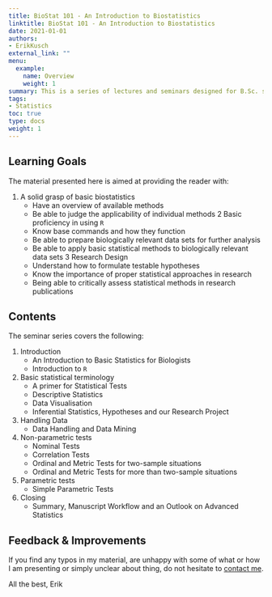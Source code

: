 ```yaml
---
title: BioStat 101 - An Introduction to Biostatistics
linktitle: BioStat 101 - An Introduction to Biostatistics
date: 2021-01-01
authors:
- ErikKusch
external_link: ""
menu:
  example:
    name: Overview
    weight: 1
summary: This is a series of lectures and seminars designed for B.Sc. students of biology and should serve as an introduction to the basics of biostatistics using R. I taught these topics at the University of Leipzig but invite everyone who stumbles across this page to make use of what I'm presenting here as all of my material has been designed with the students interest in mind and should thus be self-sufficient.
tags:
- Statistics
toc: true
type: docs
weight: 1
---
```


## Learning Goals 
The material presented here is aimed at providing the reader with:
1. A solid grasp of basic biostatistics
    - Have an overview of available methods
    - Be able to judge the applicability of individual methods
2 Basic proficiency in using `R`
    - Know base commands and how they function
    - Be able to prepare biologically relevant data sets for further analysis
    - Be able to apply basic statistical methods to biologically relevant data sets
3 Research Design
    - Understand how to formulate testable hypotheses
    - Know the importance of proper statistical approaches in research
    - Being able to critically assess statistical methods in research publications

## Contents 
The seminar series covers the following:
1. Introduction
    - An Introduction to Basic Statistics for Biologists
    - Introduction to `R`
2. Basic statistical terminology
    - A primer for Statistical Tests
    - Descriptive Statistics
    - Data Visualisation
    - Inferential Statistics, Hypotheses and our Research Project
3. Handling Data
    - Data Handling and Data Mining
4. Non-parametric tests
    - Nominal Tests
    - Correlation Tests
    - Ordinal and Metric Tests for two-sample situations
    - Ordinal and Metric Tests for more than two-sample situations
5. Parametric tests
    - Simple Parametric Tests
6. Closing
    - Summary, Manuscript Workflow and an Outlook on Advanced Statistics

## Feedback & Improvements
If you find any typos in my material, are unhappy with some of what or how I am presenting or simply unclear about thing, do not hesitate to [contact me](/about/#contact).

All the best,
Erik
